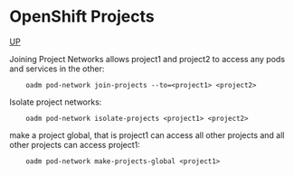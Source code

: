 # OpenShift Projects
[UP](Useful-OpenShift-Commands.html)

Joining Project Networks allows project1 and project2 to access any pods and services in the other:

        oadm pod-network join-projects --to=<project1> <project2>

Isolate project networks:

        oadm pod-network isolate-projects <project1> <project2>

make a project global, that is project1 can access all other projects and all other projects can access project1:

        oadm pod-network make-projects-global <project1>

